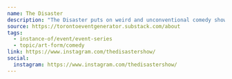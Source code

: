 ```yaml
---
name: The Disaster
description: "The Disaster puts on weird and unconventional comedy shows in Toronto."
source: https://torontoeventgenerator.substack.com/about
tags:
  - instance-of/event/event-series
  - topic/art-form/comedy
link: https://www.instagram.com/thedisastershow/
social:
  instagram: https://www.instagram.com/thedisastershow/
---
```

